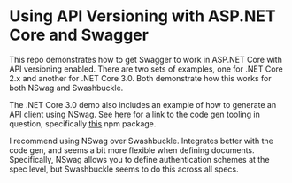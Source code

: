 # Using API Versioning with ASP.NET Core and Swagger

This repo demonstrates how to get Swagger to work in ASP.NET Core with API versioning enabled. There are two sets of examples,
one for .NET Core 2.x and another for .NET Core 3.0. Both demonstrate how this works for both NSwag and Swashbuckle. 

The .NET Core 3.0 demo also includes an example of how to generate an API client using NSwag. See [here](https://github.com/RicoSuter/NSwag)
for a link to the code gen tooling in question, specifically [this](https://www.npmjs.com/package/nswag) npm package.

I recommend using NSwag over Swashbuckle. Integrates better with the code gen, and seems a bit more flexible when defining documents.
Specifically, NSwag allows you to define authentication schemes at the spec level, but Swashbuckle seems to do this across all
specs.
